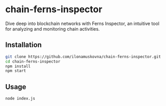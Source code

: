 # chain-ferns-inspector

Dive deep into blockchain networks with Ferns Inspector, an intuitive tool for analyzing and monitoring chain activities.

## Installation

```bash
git clone https://github.com/ilonamuskovna/chain-ferns-inspector.git
cd chain-ferns-inspector
npm install
npm start
```

## Usage
```bash
node index.js
```
